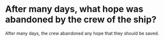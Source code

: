 # After many days, what hope was abandoned by the crew of the ship?

After many days, the crew abandoned any hope that they should be saved.
